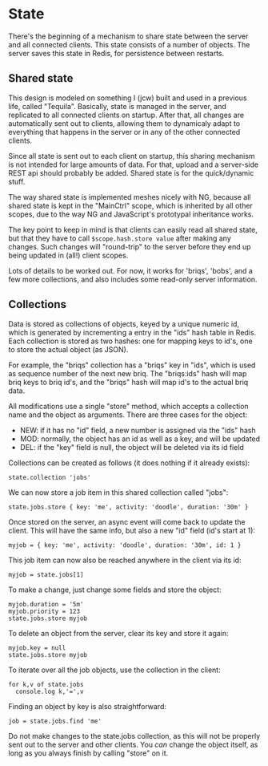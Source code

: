 # State

There's the beginning of a mechanism to share state between the server and all
connected clients. This state consists of a number of objects. The server saves
this state in Redis, for persistence between restarts.

## Shared state

This design is modeled on something I (jcw) built and used in a previous life,
called "Tequila". Basically, state is managed in the server, and replicated to
all connected clients on startup. After that, all changes are automatically
sent out to clients, allowing them to dynamicaly adapt to everything that
happens in the server or in any of the other connected clients.

Since all state is sent out to each client on startup, this sharing mechanism
is not intended for large amounts of data. For that, upload and a server-side
REST api should probably be added. Shared state is for the quick/dynamic stuff.

The way shared state is implemented meshes nicely with NG, because all shared
state is kept in the "MainCtrl" scope, which is inherited by all other scopes,
due to the way NG and JavaScript's prototypal inheritance works.

The key point to keep in mind is that clients can easily read all shared state,
but that they have to call `$scope.hash.store value` after making any changes.
Such changes will "round-trip" to the server before they end up being updated
in (all!) client scopes.

Lots of details to be worked out. For now, it works for 'briqs', 'bobs', and a
few more collections, and also includes some read-only server information.

## Collections

Data is stored as collections of objects, keyed by a unique numeric id, which
is generated by incrementing a entry in the "ids" hash table in Redis. Each
collection is stored as two hashes: one for mapping keys to id's, one to store
the actual object (as JSON).

For example, the "briqs" collection has a "briqs" key in "ids", which is used
as sequence number of the next new briq. The "briqs:ids" hash will map briq
keys to briq id's, and the "briqs" hash will map id's to the actual briq data.

All modifications use a single "store" method, which accepts a collection name
and the object as arguments. There are three cases for the object:

* NEW: if it has no "id" field, a new number is assigned via the "ids" hash
* MOD: normally, the object has an id as well as a key, and will be updated
* DEL: if the "key" field is null, the object will be deleted via its id field

Collections can be created as follows (it does nothing if it already exists):

    state.collection 'jobs'

We can now store a job item in this shared collection called "jobs":

    state.jobs.store { key: 'me', activity: 'doodle', duration: '30m' }

Once stored on the server, an async event will come back to update the client.
This will have the same info, but also a new "id" field (id's start at 1):

    myjob = { key: 'me', activity: 'doodle', duration: '30m', id: 1 }
    
This job item can now also be reached anywhere in the client via its id:

    myjob = state.jobs[1]

To make a change, just change some fields and store the object:

    myjob.duration = '5m'
    myjob.priority = 123
    state.jobs.store myjob
    
To delete an object from the server, clear its key and store it again:

    myjob.key = null
    state.jobs.store myjob

To iterate over all the job objects, use the collection in the client:

    for k,v of state.jobs
      console.log k,'=',v
      
Finding an object by key is also straightforward:

    job = state.jobs.find 'me'

Do not make changes to the state.jobs collection, as this will not be properly
sent out to the server and other clients. You *can* change the object itself,
as long as you always finish by calling "store" on it.
